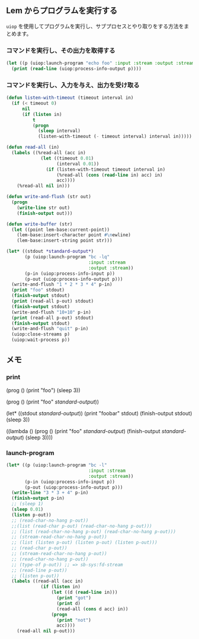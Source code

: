 ## Lem からプログラムを実行する

`uiop` を使用してプログラムを実行し、サブプロセスとやり取りをする方法をまとめます。

### コマンドを実行し、その出力を取得する

````lisp
(let ((p (uiop:launch-program "echo foo" :input :stream :output :stream)))
  (print (read-line (uiop:process-info-output p))))
````

### コマンドを実行し、入力を与え、出力を受け取る

````lisp
(defun listen-with-timeout (timeout interval in)
  (if (< timeout 0)
      nil
      (if (listen in)
          t
          (progn
            (sleep interval)
            (listen-with-timeout (- timeout interval) interval in)))))

(defun read-all (in)
  (labels ((%read-all (acc in)
             (let ((timeout 0.01)
                   (interval 0.01))
               (if (listen-with-timeout timeout interval in)
                   (%read-all (cons (read-line in) acc) in)
                   acc))))
    (%read-all nil in)))

(defun write-and-flush (str out)
  (progn
    (write-line str out)
    (finish-output out)))

(defun write-buffer (str)
  (let ((point lem-base:current-point))
    (lem-base:insert-character point #\newline)
    (lem-base:insert-string point str)))

(let* ((stdout *standard-output*)
       (p (uiop:launch-program "bc -lq"
                               :input :stream
                               :output :stream))
       (p-in (uiop:process-info-input p))
       (p-out (uiop:process-info-output p)))
  (write-and-flush "1 * 2 * 3 * 4" p-in)
  (print "foo" stdout)
  (finish-output stdout)
  (print (read-all p-out) stdout)
  (finish-output stdout)
  (write-and-flush "10+10" p-in)
  (print (read-all p-out) stdout)
  (finish-output stdout)
  (write-and-flush "quit" p-in)
  (uiop:close-streams p)
  (uiop:wait-process p))
````

## メモ

### print

(prog ()
  (print "foo")
  (sleep 3))

(prog ()
  (print "foo" *standard-output*))

(let* ((stdout *standard-output*))
  (print "foobar" stdout)
  (finish-output stdout)
  (sleep 3))

((lambda ()
   (prog ()
     (print "foo" *standard-output*)
     (finish-output *standard-output*)
     (sleep 3))))

### launch-program
````lisp
(let* ((p (uiop:launch-program "bc -l"
                               :input :stream
                               :output :stream))
       (p-in (uiop:process-info-input p))
       (p-out (uiop:process-info-output p)))
  (write-line "3 * 3 + 4" p-in)
  (finish-output p-in)
  ;; (sleep 1)
  (sleep 0.01)
  (listen p-out))
  ;; (read-char-no-hang p-out))
  ;;(list (read-char p-out) (read-char-no-hang p-out)))
  ;; (list (read-char-no-hang p-out) (read-char-no-hang p-out)))
  ;; (stream-read-char-no-hang p-out))
  ;; (list (listen p-out) (listen p-out) (listen p-out)))
  ;; (read-char p-out))
  ;; (stream-read-char-no-hang p-out))
  ;; (read-char-no-hang p-out))
  ;; (type-of p-out)) ;; => sb-sys:fd-stream
  ;; (read-line p-out))
  ;; (listen p-out))
  (labels ((read-all (acc in)
             (if (listen in)
                 (let ((d (read-line in)))
                   (print "got")
                   (print d)
                   (read-all (cons d acc) in))
                 (progn
                   (print "not")
                   acc))))
    (read-all nil p-out)))
````

